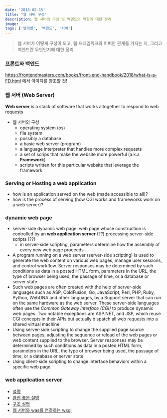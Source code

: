 ```yaml
---
date: '2018-02-15'
title: "웹 서버 구성"
description: 웹 서버의 구성 및 벡엔드의 역할에 대한 정리
image: ''
tags: ['웹개발', '백엔드', '서버']
---
```

> 웹 서버가 어떻게 구성이 되고, 웹 프레임워크와 어떠한 관계를 가지는 지, 그리고 백엔드란 무엇인지에 대한 정리.

### 프론트와 백엔드
https://frontendmasters.com/books/front-end-handbook/2018/what-is-a-FD.html 에서 이미지를 참조할 것!

### 웹 서버 (Web Server)
__Web server__ is a stack of software that works altogether to respond to web requests
- 웹 서버의 구성
    - operating system (os)
    - file system
    - possibly a database
    - a basic web server (program)
    - a language interpreter that handles more complex requests
    - a set of scrips that make the website more powerful (a.k.a __Framework__)
    - scripts written for this particular website that leverage the framework

### Serving or Hosting a web application
- how is an application served on the web (made accessible to all)?
- how is the process of serving (how CGI works and frameworks work on a web server)?

### [dynamic web page](https://en.wikipedia.org/wiki/Dynamic_web_page) 
- server-side dynamic web page: web page whose construction is controlled by an __web application server__ (??) processing server-side scripts (??)
    - in server-side scripting, parameters determine how the assembly of every new web page proceeds
- A program running on a web server (server-side scripting) is used to generate the web content on various web pages, manage user sessions, and control workflow. Server responses may be determined by such conditions as data in a posted HTML form, parameters in the URL, the type of browser being used, the passage of time, or a database or server state. 
- Such web pages are often created with the help of server-side languages such as ASP, ColdFusion, Go, JavaScript, Perl, PHP, Ruby, Python, WebDNA and other languages, by a Support server that can run on the same hardware as the web server. These server-side languages often use the _Common Gateway Interface (CGI)_ to produce dynamic web pages. Two notable exceptions are ASP.NET, and JSP, which reuse CGI concepts in their APIs but actually dispatch all web requests into a shared virtual machine
- Using server-side scripting to change the supplied page source between pages, adjusting the sequence or reload of the web pages or web content supplied to the browser. Server responses may be determined by such conditions as data in a posted HTML form, parameters in the URL, the type of browser being used, the passage of time, or a database or server state
- Using client-side scripting to change interface behaviors within a specific web page

### web application server
- [설명](https://dodo4513.github.io/2017/06/18/server_architecture/)
- [완전 좋은 설명](https://gmlwjd9405.github.io/2018/10/27/webserver-vs-was.html)
- [구조 설명](https://www.nginx.com/resources/glossary/application-server-vs-web-server/)
- [웹 서버와 was를 연결하는 wsgi](http://dveamer.github.io/backend/PythonWAS.html)
